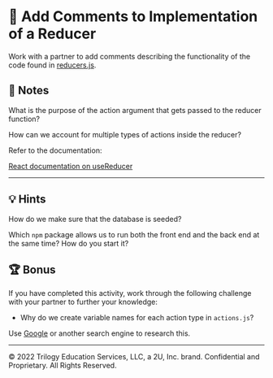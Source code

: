 # 📐 Add Comments to Implementation of a Reducer

Work with a partner to add comments describing the functionality of the code found in [reducers.js](./Unsolved/client/src/utils/reducers.js).

## 📝 Notes

What is the purpose of the action argument that gets passed to the reducer function?

How can we account for multiple types of actions inside the reducer?

Refer to the documentation:

[React documentation on useReducer](https://reactjs.org/docs/Hooks-reference.html#usereducer)

---

## 💡 Hints

How do we make sure that the database is seeded?

Which `npm` package allows us to run both the front end and the back end at the same time? How do you start it?

## 🏆 Bonus

If you have completed this activity, work through the following challenge with your partner to further your knowledge:

* Why do we create variable names for each action type in `actions.js`?

Use [Google](https://www.google.com) or another search engine to research this.

---
© 2022 Trilogy Education Services, LLC, a 2U, Inc. brand. Confidential and Proprietary. All Rights Reserved.
